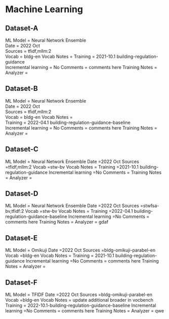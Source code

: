 # Machine Learning
## Dataset-A
ML Model = Neural Network Ensemble   
Date = 2022 Oct  
Sources = tfidf,mllm:2  
Vocab = bldg-en
Vocab Notes = 
Training = 2021-10.1 building-regulation-guidance  
Incremental learning = No
Comments = comments here
Training Notes = 
Analyzer = 
## Dataset-B
ML Model = Neural Network Ensemble   
Date = 2022 Oct  
Sources = tfidf,mllm:2  
Vocab = bldg-en
Vocab Notes =   
Training = 2022-04.1 building-regulation-guidance-baseline  
Incremental learning = No
Comments = comments here
Training Notes = 
Analyzer = 
## Dataset-C
ML Model = Neural Network Ensemble
Date =2022 Oct
Sources =tfidf,mllm:2
Vocab =stw-bv
Vocab Notes = 
Training =2021-10.1 building-regulation-guidance
Incremental learning =No
Comments = 
Training Notes = 
Analyzer = 
## Dataset-D
ML Model = Neural Network Ensemble
Date =2022 Oct
Sources =stwfsa-bv,tfidf:2
Vocab =stw-bv
Vocab Notes =
Training =2022-04.1 building-regulation-guidance-baseline
Incremental learning =No
Comments = comments here
Training Notes = 
Analyzer = gdaf
## Dataset-E
ML Model = Omikuji
Date =2022 Oct
Sources =bldg-omikuji-parabel-en
Vocab =bldg-en
Vocab Notes = 
Training = 2021-10.1 building-regulation-guidance
Incremental learning =No
Comments = comments here
Training Notes = 
Analyzer = 
## Dataset-F
ML Model = TFIDF
Date =2022 Oct
Sources =bldg-omikuji-parabel-en
Vocab =bldg-en
Vocab Notes = update additional broader in vocbench
Training = 2022-10.1-building-regulation-guidance-baseline
Incremental learning =No
Comments = comments here
Training Notes = 
Analyzer = qwe